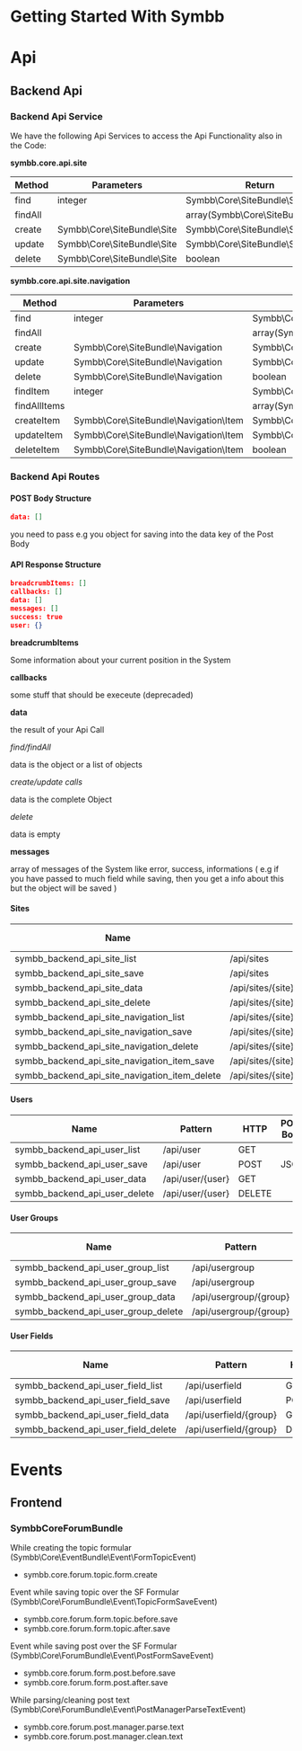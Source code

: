 Getting Started With Symbb
==========================


# Api

## Backend Api

### Backend Api Service

We have the following Api Services to access the Api Functionality also in the Code:

**symbb.core.api.site**

| Method | Parameters | Return |
| ------------- | ----------- | ----------- |
| find | integer | Symbb\Core\SiteBundle\Site |
| findAll | | array(Symbb\Core\SiteBundle\Site) |
| create | Symbb\Core\SiteBundle\Site | Symbb\Core\SiteBundle\Site |
| update | Symbb\Core\SiteBundle\Site | Symbb\Core\SiteBundle\Site |
| delete | Symbb\Core\SiteBundle\Site | boolean |

**symbb.core.api.site.navigation**

| Method | Parameters | Return |
| ------------- | ----------- | ----------- |
| find | integer | Symbb\Core\SiteBundle\Navigation |
| findAll | | array(Symbb\Core\SiteBundle\Navigation) |
| create | Symbb\Core\SiteBundle\Navigation | Symbb\Core\SiteBundle\Navigation |
| update | Symbb\Core\SiteBundle\Navigation | Symbb\Core\SiteBundle\Navigation |
| delete | Symbb\Core\SiteBundle\Navigation | boolean |
| findItem | integer | Symbb\Core\SiteBundle\Navigation\Item |
| findAllItems | | array(Symbb\Core\SiteBundle\Navigation\Item) |
| createItem | Symbb\Core\SiteBundle\Navigation\Item | Symbb\Core\SiteBundle\Navigation\Item |
| updateItem | Symbb\Core\SiteBundle\Navigation\Item | Symbb\Core\SiteBundle\Navigation\Item |
| deleteItem | Symbb\Core\SiteBundle\Navigation\Item | boolean |

### Backend Api Routes

#### POST Body Structure

```json
data: []
```

you need to pass e.g you object for saving into the data key of the Post Body

#### API Response Structure

```json
breadcrumbItems: []
callbacks: []
data: []
messages: []
success: true
user: {}
```

**breadcrumbItems**

Some information about your current position in the System

**callbacks**

some stuff that should be execeute (deprecaded)


**data**

the result of your Api Call

*find/findAll*

data is the object or a list of objects

*create/update calls*

data is the complete Object

*delete*

data is empty

**messages**

array of messages of the System like error, success, informations ( e.g if you have passed to much field while saving, then you get a info about this but the object will be saved )

#### Sites

| Name | Pattern | HTTP | POST Body |
| ------------- | ----------- | ----------- | ----------- |
| symbb_backend_api_site_list | /api/sites | GET |  |
| symbb_backend_api_site_save | /api/sites | POST | JSON |
| symbb_backend_api_site_data | /api/sites/{site} | GET |  |
| symbb_backend_api_site_delete | /api/sites/{site} | DELETE |  |
| symbb_backend_api_site_navigation_list | /api/sites/{site}/navigations | GET |  |
| symbb_backend_api_site_navigation_save | /api/sites/{site}/navigations | POST | JSON |
| symbb_backend_api_site_navigation_delete | /api/sites/{site}/navigations/{navigation} | DELETE |  |
| symbb_backend_api_site_navigation_item_save | /api/sites/{site}/navigations/{navigation}/items | POST | JSON |
| symbb_backend_api_site_navigation_item_delete | /api/sites/{site}/navigations/{navigation}/items/{item} | DELETE |  |

#### Users

| Name | Pattern | HTTP | POST Body |
| ------------- | ----------- | ----------- | ----------- |
| symbb_backend_api_user_list | /api/user | GET |  |
| symbb_backend_api_user_save | /api/user | POST | JSON |
| symbb_backend_api_user_data | /api/user/{user} | GET |  |
| symbb_backend_api_user_delete | /api/user/{user} | DELETE |  

#### User Groups

| Name | Pattern | HTTP | POST Body |
| ------------- | ----------- | ----------- | ----------- |
| symbb_backend_api_user_group_list | /api/usergroup | GET |  |
| symbb_backend_api_user_group_save | /api/usergroup | POST | JSON |
| symbb_backend_api_user_group_data | /api/usergroup/{group} | GET |  |
| symbb_backend_api_user_group_delete | /api/usergroup/{group} | DELETE |  

#### User Fields

| Name | Pattern | HTTP | POST Body |
| ------------- | ----------- | ----------- | ----------- |
| symbb_backend_api_user_field_list | /api/userfield | GET |  |
| symbb_backend_api_user_field_save | /api/userfield | POST | JSON |
| symbb_backend_api_user_field_data | /api/userfield/{group} | GET |  |
| symbb_backend_api_user_field_delete | /api/userfield/{group} | DELETE |  


# Events

## Frontend

### SymbbCoreForumBundle

While creating the topic formular (Symbb\Core\EventBundle\Event\FormTopicEvent)
- symbb.core.forum.topic.form.create

Event while saving topic over the SF Formular (Symbb\Core\ForumBundle\Event\TopicFormSaveEvent)
- symbb.core.forum.form.topic.before.save
- symbb.core.forum.form.topic.after.save

Event while saving post over the SF Formular (Symbb\Core\ForumBundle\Event\PostFormSaveEvent)
- symbb.core.forum.form.post.before.save
- symbb.core.forum.form.post.after.save

While parsing/cleaning post text (Symbb\Core\ForumBundle\Event\PostManagerParseTextEvent)
- symbb.core.forum.post.manager.parse.text
- symbb.core.forum.post.manager.clean.text

